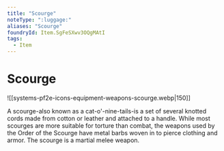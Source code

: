 ```yaml
---
title: "Scourge"
noteType: ":luggage:"
aliases: "Scourge"
foundryId: Item.SgFeSXwv3OQgMAtI
tags:
  - Item
---
```


# Scourge
![[systems-pf2e-icons-equipment-weapons-scourge.webp|150]]

A scourge-also known as a cat-o'-nine-tails-is a set of several knotted cords made from cotton or leather and attached to a handle. While most scourges are more suitable for torture than combat, the weapons used by the Order of the Scourge have metal barbs woven in to pierce clothing and armor. The scourge is a martial melee weapon.
